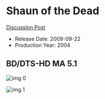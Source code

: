 # Shaun of the Dead

[Discussion Post](https://www.avsforum.com/threads/bass-eq-for-filtered-movies.2995212/post-58013966)

* Release Date: 2009-09-22
* Production Year: 2004

## BD/DTS-HD MA 5.1

![img 0](https://i.imgur.com/MdAGmkf.jpg)

![img 1](https://i.imgur.com/rlzX8zI.png)


